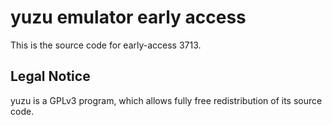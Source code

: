 yuzu emulator early access
=============

This is the source code for early-access 3713.

## Legal Notice

yuzu is a GPLv3 program, which allows fully free redistribution of its source code.